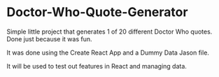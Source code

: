 # Doctor-Who-Quote-Generator

Simple little project that generates 1 of 20 different Doctor Who quotes. Done just because it was fun.

It was done using the Create React App and a Dummy Data Jason file.

It will be used to test out features in React and managing data.  
